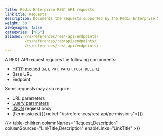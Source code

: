 ```yaml
---
Title: Redis Enterprise REST API requests
linkTitle: Requests
description: Documents the requests supported by the Redis Enterprise Software REST API calls.
weight: 30
alwaysopen: false
categories: ["RS"]
aliases: /rs/references/rest-api/endpoints/
         /rs/references/restapi/endpoints/
         /rs/references/rest_api/endpoints/
---
```


A REST API request requires the following components:
- [HTTP method](https://restfulapi.net/http-methods/) (`GET`, `PUT`, `PATCH`, `POST`, `DELETE`)
- Base URL
- Endpoint

Some requests may also require:
- URL parameters
- [Query parameters](https://en.wikipedia.org/wiki/Query_string)
- [JSON](http://www.json.org) request body
- [Permissions]({{<relref "/rs/references/rest-api/permissions">}})

{{< table-children columnNames="Request,Description" columnSources="LinkTitle,Description" enableLinks="LinkTitle" >}}
